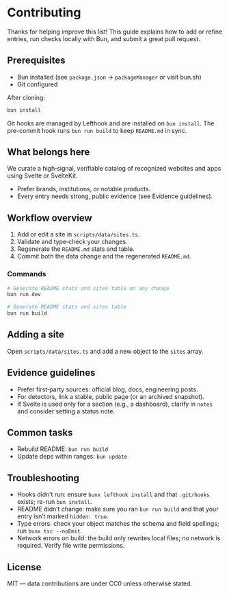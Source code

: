 # Contributing

Thanks for helping improve this list! This guide explains how to add or refine entries, run checks locally with Bun, and submit a great pull request.

## Prerequisites
- Bun installed (see `package.json` → `packageManager` or visit bun.sh)
- Git configured

After cloning:
```bash
bun install
```

Git hooks are managed by Lefthook and are installed on `bun install`. The pre-commit hook runs `bun run build` to keep `README.md` in sync.

## What belongs here
We curate a high‑signal, verifiable catalog of recognized websites and apps using Svelte or SvelteKit.
- Prefer brands, institutions, or notable products.
- Every entry needs strong, public evidence (see Evidence guidelines).

## Workflow overview
1) Add or edit a site in `scripts/data/sites.ts`.
2) Validate and type‑check your changes.
3) Regenerate the `README.md` stats and table.
4) Commit both the data change and the regenerated `README.md`.

### Commands
```bash
# Generate README stats and sites table on any change
bun run dev

# Generate README stats and sites table
bun run build
```

## Adding a site
Open `scripts/data/sites.ts` and add a new object to the `sites` array.

## Evidence guidelines
- Prefer first‑party sources: official blog, docs, engineering posts.
- For detectors, link a stable, public page (or an archived snapshot).
- If Svelte is used only for a section (e.g., a dashboard), clarify in `notes` and consider setting a status note.

## Common tasks
- Rebuild README: `bun run build`
- Update deps within ranges: `bun update`

## Troubleshooting
- Hooks didn’t run: ensure `bunx lefthook install` and that `.git/hooks` exists; re-run `bun install`.
- README didn’t change: make sure you ran `bun run build` and that your entry isn’t marked `hidden: true`.
- Type errors: check your object matches the schema and field spellings; run `bunx tsc --noEmit`.
- Network errors on build: the build only rewrites local files; no network is required. Verify file write permissions.

## License
MIT — data contributions are under CC0 unless otherwise stated.
